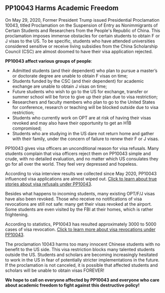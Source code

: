 ## PP10043 Harms Academic Freedom

On May 29, 2020, Former President Trump issued Presidential Proclamation 10043, titled Proclamation on the Suspension of Entry as Nonimmigrants of Certain Students and Researchers from the People's Republic of China. This proclamation imposes immense obstacles for certain students to obtain F or J visas to the US. To be specific, students who have attended universities considered sensitive or receive living subsidies from the China Scholarship Council (CSC) are almost doomed to have their visa application rejected.

**PP10043 affect various groups of people**:

- Admitted students (and their dependent) who plan to pursue a master’s or doctorate degree are unable to obtain F visas on time;
- Students funded by the CSC (and their dependent) for academic exchange are unable to obtain J visas on time;
- Future students who wish to go to the US for exchange, transfer or summer school will be force to give up their plan due to visa restriction;
- Researchers and faculty members who plan to go to the United States for conference, research or teaching will be blocked outside due to visa restriction;
- Students who currently work on OPT are at risk of having their visas revoked and may also have their opportunity to get an H1B compromised;
- Students who are studying in the US dare not return home and gather with their family, under the concern of failure to renew their F or J visas.

PP10043 gives visa officers an unconditional reason for visa refusals. Many students complain that visa officers reject them on PP10043 simple and crude, with no detailed evaluation, and no matter which US consulates they go for all over the world. They feel very depressed and hopeless.

According to visa interview results we collected since May 2020, PP10043 influenced visa applications are almost wiped out. [Click to learn about true stories about visa refusals under PP10043](https://10043.org/en/stories).

Besides what happens to incoming students, many existing OPT/F/J visas have also been revoked. Those who receive no notifications of visa revocations are still not safe: many get their visas revoked at the airport. Some students are even visited by the FBI at their homes, which is rather frightening. 

According to statistics, PP10043 has resulted approximately 3000 to 5000 cases of visa revocation. [Click to learn more about visa revocations under PP10043](https://docs.qq.com/sheet/DTkNldUFudkNyTXVW).

The proclamation 10043 harms too many innocent Chinese students with no benefit to the US side. This visa restriction blocks many talented students outside the US. Students and scholars are becoming increasingly hesitated to work in the US in fear of potentially stricter implementations in the future. If the proclamation is not canceled, it is possible that affected students and scholars will be unable to obtain visas FOREVER! 

**We hope to call on everyone affected by PP10043 and everyone who care about academic freedom to fight against this destructive policy!**